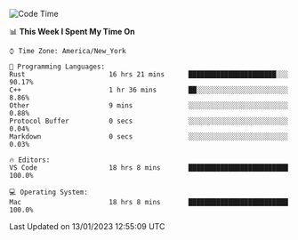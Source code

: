 <!--START_SECTION:waka-->
![Code Time](http://img.shields.io/badge/Code%20Time-43%20hrs%2020%20mins-blue)

📊 **This Week I Spent My Time On** 

```text
⌚︎ Time Zone: America/New_York

💬 Programming Languages: 
Rust                     16 hrs 21 mins      ██████████████████████░░░   90.17% 
C++                      1 hr 36 mins        ██░░░░░░░░░░░░░░░░░░░░░░░   8.86% 
Other                    9 mins              ░░░░░░░░░░░░░░░░░░░░░░░░░   0.88% 
Protocol Buffer          0 secs              ░░░░░░░░░░░░░░░░░░░░░░░░░   0.04% 
Markdown                 0 secs              ░░░░░░░░░░░░░░░░░░░░░░░░░   0.03%

🔥 Editors: 
VS Code                  18 hrs 8 mins       █████████████████████████   100.0%

💻 Operating System: 
Mac                      18 hrs 8 mins       █████████████████████████   100.0%

```


 Last Updated on 13/01/2023 12:55:09 UTC
<!--END_SECTION:waka-->
